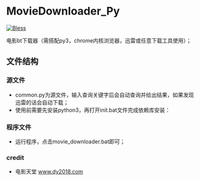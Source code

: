 # MovieDownloader_Py
[![Bless](https://cdn.rawgit.com/LunaGao/BlessYourCodeTag/master/tags/alpaca.svg)](http://lunagao.github.io/BlessYourCodeTag/)

电影bt下载器（需搭配py3，chrome内核浏览器，迅雷或任意下载工具使用）；
## 文件结构
### 源文件
- common.py为源文件，输入查询关键字后会自动查询并给出结果，如果发现迅雷的话会自动下载；
- 使用前需要先安装python3，再打开init.bat文件完成依赖库安装：
### 程序文件
- 运行程序，点击movie_downloader.bat即可；
 ### credit
- 电影天堂 www.dy2018.com
